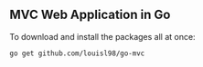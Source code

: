 ## MVC Web Application in Go

To download and install the packages all at once:
~~~
go get github.com/louisl98/go-mvc
~~~
